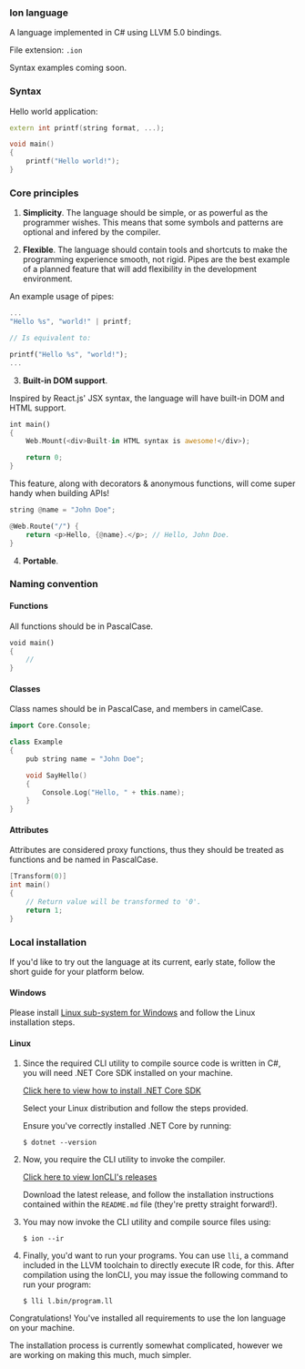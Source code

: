 ### Ion language

A language implemented in C# using LLVM 5.0 bindings.

File extension: `.ion`

Syntax examples coming soon.

### Syntax

Hello world application:

```cpp
extern int printf(string format, ...);

void main()
{
    printf("Hello world!");
}
```

### Core principles

1. **Simplicity**. The language should be simple, or as powerful as the programmer wishes. This means that some symbols and patterns are optional and infered by the compiler.

2. **Flexible**. The language should contain tools and shortcuts to make the programming experience smooth, not rigid. Pipes are the best example of a planned feature that will add flexibility in the development environment.

An example usage of pipes:

```rust
...
"Hello %s", "world!" | printf;

// Is equivalent to:

printf("Hello %s", "world!");
...
```
3. **Built-in DOM support**.

Inspired by React.js' JSX syntax, the language will have built-in DOM and HTML support.

```rust
int main() 
{
    Web.Mount(<div>Built-in HTML syntax is awesome!</div>);

    return 0;
}
```

This feature, along with decorators & anonymous functions, will come super handy when building APIs!

```rust
string @name = "John Doe";

@Web.Route("/") {
    return <p>Hello, {@name}.</p>; // Hello, John Doe.
}
```

4. **Portable**.

### Naming convention

#### Functions

All functions should be in PascalCase.

```rust
void main()
{
    //
}
```

#### Classes

Class names should be in PascalCase, and members in camelCase.

```cpp
import Core.Console;

class Example
{
    pub string name = "John Doe";

    void SayHello()
    {
        Console.Log("Hello, " + this.name);
    }
}
```

#### Attributes

Attributes are considered proxy functions, thus they should be treated as functions and be named in PascalCase.

```c
[Transform(0)]
int main()
{
    // Return value will be transformed to '0'.
    return 1;
}
```

### Local installation

If you'd like to try out the language at its current, early state, follow the short guide for your platform below.

#### Windows

Please install [Linux sub-system for Windows](https://docs.microsoft.com/en-us/windows/wsl/install-win10) and follow the Linux installation steps.

#### Linux

1. Since the required CLI utility to compile source code is written in C#, you will need .NET Core SDK installed on your machine.

    [Click here to view how to install .NET Core SDK](https://dotnet.microsoft.com/download/linux-package-manager/ubuntu16-04/sdk-current)

    Select your Linux distribution and follow the steps provided.

    Ensure you've correctly installed .NET Core by running:

    ```shell
    $ dotnet --version
    ```

2. Now, you require the CLI utility to invoke the compiler.

    [Click here to view IonCLI's releases](https://github.com/IonLanguage/Ion.CLI/releases)

    Download the latest release, and follow the installation instructions contained within the `README.md` file (they're pretty straight forward!).

3. You may now invoke the CLI utility and compile source files using:

    ```shell
    $ ion --ir
    ```

4. Finally, you'd want to run your programs. You can use `lli`, a command included in the LLVM toolchain to directly execute IR code, for this. After compilation using the IonCLI, you may issue the following command to run your program:

    ```shell
    $ lli l.bin/program.ll
    ```

Congratulations! You've installed all requirements to use the Ion language on your machine.

The installation process is currently somewhat complicated, however we are working on making this much, much simpler.
